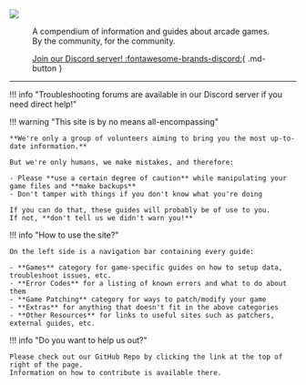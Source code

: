 <style>
  .md-typeset h1,
  .md-content__button {
    display: none;
  }
</style>

<img class="header-logo" src="/img/two-torial/banner.webp">

<figure markdown>
A compendium of information and guides about arcade games.  
By the community, for the community.

[Join our Discord server! :fontawesome-brands-discord:](https://discord.gg/cZRUmEPK78){ .md-button }
</figure>

<hr>

!!! info "Troubleshooting forums are available in our Discord server if you need direct help!"

!!! warning "This site is by no means all-encompassing"

    **We're only a group of volunteers aiming to bring you the most up-to-date information.**  

    But we're only humans, we make mistakes, and therefore:

    - Please **use a certain degree of caution** while manipulating your game files and **make backups**
    - Don't tamper with things if you don't know what you're doing

    If you can do that, these guides will probably be of use to you.  
    If not, **don't tell us we didn't warn you!**

!!! info "How to use the site?"

    On the left side is a navigation bar containing every guide:

    - **Games** category for game-specific guides on how to setup data, troubleshoot issues, etc.
    - **Error Codes** for a listing of known errors and what to do about them
    - **Game Patching** category for ways to patch/modify your game
    - **Extras** for anything that doesn't fit in the above categories
    - **Other Resources** for links to useful sites such as patchers, external guides, etc.

!!! info "Do you want to help us out?"

    Please check out our GitHub Repo by clicking the link at the top of right of the page.  
    Information on how to contribute is available there.
